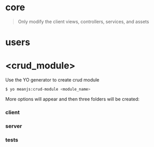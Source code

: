 # core
> Only modify the client views, controllers, services, and assets
# users

# <crud_module>
Use the YO generator to create crud module


```bash
$ yo meanjs:crud-module <module_name>
```

More options will appear and then three folders will be created:

### client
### server
### tests
